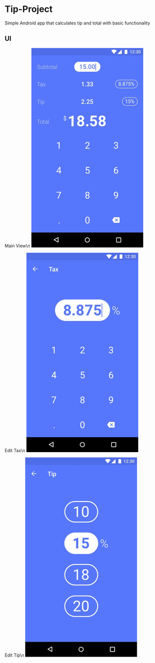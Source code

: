 # Tip-Project
Simple Android app that calculates tip and total with basic functionality

## UI
Main View\n
![main](ui/main.jpg)

Edit Tax\n
![tax](ui/tax.jpg)

Edit Tip\n
![tip](ui/tip.jpg)
